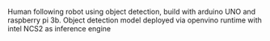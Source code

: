 Human following robot using object detection, build with arduino UNO and raspberry pi 3b. Object detection model deployed via openvino runtime with intel NCS2 as inference engine

